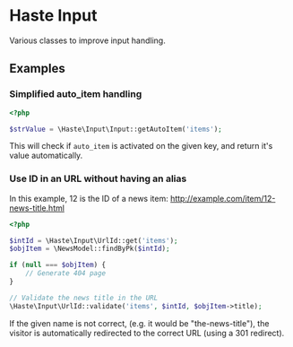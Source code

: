 # Haste Input

Various classes to improve input handling.


## Examples ##

### Simplified auto_item handling ###

```php
<?php

$strValue = \Haste\Input\Input::getAutoItem('items');
```

This will check if `auto_item` is activated on the given key,
and return it's value automatically.



### Use ID in an URL without having an alias ###

In this example, 12 is the ID of a news item:
http://example.com/item/12-news-title.html

```php
<?php

$intId = \Haste\Input\UrlId::get('items');
$objItem = \NewsModel::findByPk($intId);

if (null === $objItem) {
    // Generate 404 page
}

// Validate the news title in the URL
\Haste\Input\UrlId::validate('items', $intId, $objItem->title);
```

If the given name is not correct, (e.g. it would be "the-news-title"), the
visitor is automatically redirected to the correct URL (using a 301 redirect).
